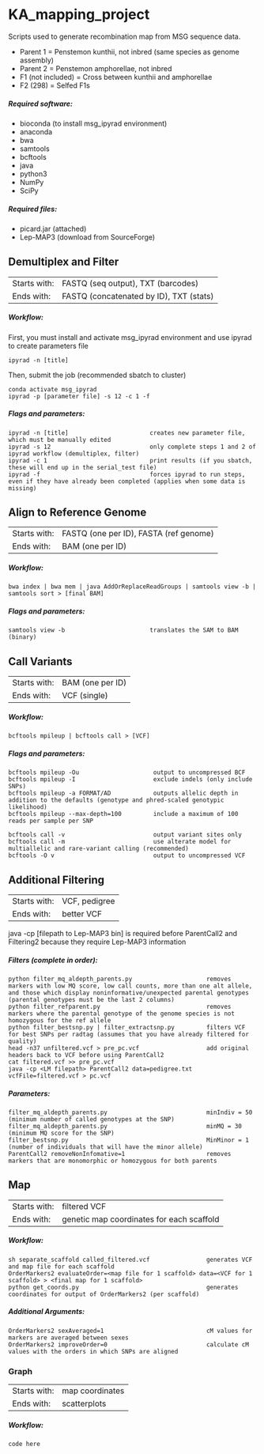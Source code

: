 # KA_mapping_project
Scripts used to generate recombination map from MSG sequence data.
- Parent 1 = Penstemon kunthii, not inbred (same species as genome assembly)
- Parent 2 = Penstemon amphorellae, not inbred
- F1 (not included) = Cross between kunthii and amphorellae
- F2 (298) = Selfed F1s 

##### Required software:
- bioconda (to install msg_ipyrad environment)
- anaconda
- bwa
- samtools
- bcftools
- java
- python3
- NumPy
- SciPy

##### Required files:
- picard.jar (attached)
- Lep-MAP3 (download from SourceForge)

## Demultiplex and Filter
|||
|-----|-----|
|Starts with:|FASTQ (seq output), TXT (barcodes)|
|Ends with:|FASTQ (concatenated by ID), TXT (stats)|
##### Workflow:
First, you must install and activate msg_ipyrad environment and use ipyrad to create parameters file
```
ipyrad -n [title]
```
Then, submit the job (recommended sbatch to cluster)
```
conda activate msg_ipyrad
ipyrad -p [parameter file] -s 12 -c 1 -f
```
##### Flags and parameters:
```
ipyrad -n [title]                       creates new parameter file, which must be manually edited
ipyrad -s 12                            only complete steps 1 and 2 of ipyrad workflow (demultiplex, filter)
ipyrad -c 1                             print results (if you sbatch, these will end up in the serial_test file)
ipyrad -f                               forces ipyrad to run steps, even if they have already been completed (applies when some data is missing)                         
```

## Align to Reference Genome
|||
|-----|-----|
|Starts with:|FASTQ (one per ID), FASTA (ref genome)|
|Ends with:|BAM (one per ID)|
##### Workflow:
```
bwa index | bwa mem | java AddOrReplaceReadGroups | samtools view -b | samtools sort > [final BAM]
```
##### Flags and parameters:
```
samtools view -b                        translates the SAM to BAM (binary)
```
## Call Variants
|||
|-----|-----|
|Starts with:|BAM (one per ID)|
|Ends with:|VCF (single)|
##### Workflow:
```
bcftools mpileup | bcftools call > [VCF]
```
##### Flags and parameters:
```
bcftools mpileup -Ou                     output to uncompressed BCF
bcftools mpileup -I                      exclude indels (only include SNPs)
bcftools mpileup -a FORMAT/AD            outputs allelic depth in addition to the defaults (genotype and phred-scaled genotypic likelihood) 
bcftools mpileup --max-depth=100         include a maximum of 100 reads per sample per SNP
```
```
bcftools call -v                         output variant sites only 
bcftools call -m                         use alterate model for multiallelic and rare-variant calling (recommended)
bcftools -O v                            output to uncompressed VCF
```

## Additional Filtering
|||
|-----|-----|
|Starts with:|VCF, pedigree|
|Ends with:|better VCF|

java -cp [filepath to Lep-MAP3 bin] is required before ParentCall2 and Filtering2 because they require Lep-MAP3 information
##### Filters (complete in order):
```
python filter_mq_aldepth_parents.py                     removes markers with low MQ score, low call counts, more than one alt allele, and those which display noninformative/unexpected parental genotypes (parental genotypes must be the last 2 columns)
python filter_refparent.py                              removes markers where the parental genotype of the genome species is not homozygous for the ref allele
python filter_bestsnp.py | filter_extractsnp.py         filters VCF for best SNPs per radtag (assumes that you have already filtered for quality)
head -n37 unfiltered.vcf > pre_pc.vcf                   add original headers back to VCF before using ParentCall2
cat filtered.vcf >> pre_pc.vcf
java -cp <LM filepath> ParentCall2 data=pedigree.txt vcfFile=filtered.vcf > pc.vcf

```
##### Parameters:
`````
filter_mq_aldepth_parents.py                            minIndiv = 50 (minimum number of called genotypes at the SNP)      
filter_mq_aldepth_parents.py                            minMQ = 30 (minimum MQ score for the SNP)
filter_bestsnp.py                                       MinMinor = 1 (number of individuals that will have the minor allele)
ParentCall2 removeNonInfomative=1                       removes markers that are monomorphic or homozygous for both parents
`````

## Map
|||
|-----|-----|
|Starts with:|filtered VCF|
|Ends with:|genetic map coordinates for each scaffold|
##### Workflow:
```
sh separate_scaffold called_filtered.vcf                generates VCF and map file for each scaffold
OrderMarkers2 evaluateOrder=<map file for 1 scaffold> data=<VCF for 1 scaffold> > <final map for 1 scaffold>
python get_coords.py                                    generates coordinates for output of OrderMarkers2 (per scaffold)
```
##### Additional Arguments:
```
OrderMarkers2 sexAveraged=1                             cM values for markers are averaged between sexes
OrderMarkers2 improveOrder=0                            calculate cM values with the orders in which SNPs are aligned
```

### Graph
|||
|-----|-----|
|Starts with:|map coordinates|
|Ends with:|scatterplots|
##### Workflow:
```
code here
```

